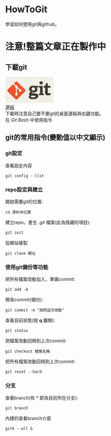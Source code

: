 # HowToGit
學習如何使用git與github。

# 注意!整篇文章正在製作中  

## 下載git
![image](https://github.com/zlgithub/HowToGit/blob/master/img/git.png)  
[連結](https://git-scm.com/ "https://git-scm.com/")  
下載時注意自己要不要git的桌面連結與右鍵功能。  
在 *Git Bash* 中使用指令   
## git的常用指令(變動值以中文顯示) 
### git設定
查看設定內容
```
git config --list
```
### repo設定與建立
開啟需要git的位置:
```
cd 資料夾位置
```
建立repo，產生 *.git* 檔案(此為隱藏的項目):
```
git init
```
從網站複製
```
git clone 網址
```
### 使用git備份等功能
把所有檔案改動加入，準備commit:
```
git add -A
```
簡易commit(備份):
```
git commit -m "說明這次改動"
```
查看目前狀態(按 **q** 離開):
```
git status
```
把檔案改動回朔到上次commit:
```
git checkout 檔案名稱
```
把所有檔案改動回朔到上次commit:
```
git reset --hard
```
### 分支
查看branch(有 \* 即為目前所在分支):
```
git branch
```
內建的查看branch介面
```
gitk --all &
```
